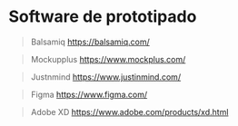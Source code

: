 # Software de prototipado

> Balsamiq https://balsamiq.com/ 

> Mockupplus  https://www.mockplus.com/ 

> Justnmind https://www.justinmind.com/ 

> Figma  https://www.figma.com/ 

> Adobe XD  https://www.adobe.com/products/xd.html 



